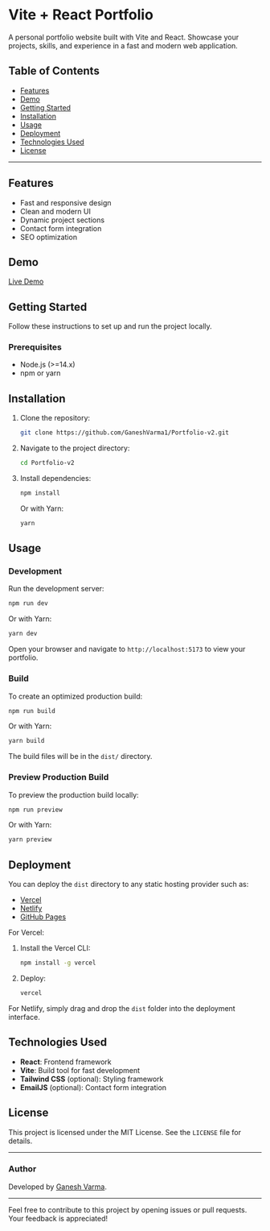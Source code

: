 # Vite + React Portfolio

A personal portfolio website built with Vite and React. Showcase your projects, skills, and experience in a fast and modern web application.

## Table of Contents
- [Features](#features)
- [Demo](#demo)
- [Getting Started](#getting-started)
- [Installation](#installation)
- [Usage](#usage)
- [Deployment](#deployment)
- [Technologies Used](#technologies-used)
- [License](#license)

---

## Features
- Fast and responsive design
- Clean and modern UI
- Dynamic project sections
- Contact form integration
- SEO optimization

## Demo
[Live Demo](https://bit.ly/sriport)

## Getting Started

Follow these instructions to set up and run the project locally.

### Prerequisites
- Node.js (>=14.x)
- npm or yarn

## Installation

1. Clone the repository:
   ```bash
   git clone https://github.com/GaneshVarma1/Portfolio-v2.git
   ```

2. Navigate to the project directory:
   ```bash
   cd Portfolio-v2
   ```

3. Install dependencies:
   ```bash
   npm install
   ```
   Or with Yarn:
   ```bash
   yarn
   ```

## Usage

### Development
Run the development server:
```bash
npm run dev
```
Or with Yarn:
```bash
yarn dev
```
Open your browser and navigate to `http://localhost:5173` to view your portfolio.

### Build
To create an optimized production build:
```bash
npm run build
```
Or with Yarn:
```bash
yarn build
```
The build files will be in the `dist/` directory.

### Preview Production Build
To preview the production build locally:
```bash
npm run preview
```
Or with Yarn:
```bash
yarn preview
```

## Deployment

You can deploy the `dist` directory to any static hosting provider such as:
- [Vercel](https://vercel.com)
- [Netlify](https://netlify.com)
- [GitHub Pages](https://pages.github.com)

For Vercel:
1. Install the Vercel CLI:
   ```bash
   npm install -g vercel
   ```
2. Deploy:
   ```bash
   vercel
   ```

For Netlify, simply drag and drop the `dist` folder into the deployment interface.

## Technologies Used
- **React**: Frontend framework
- **Vite**: Build tool for fast development
- **Tailwind CSS** (optional): Styling framework
- **EmailJS** (optional): Contact form integration

## License
This project is licensed under the MIT License. See the `LICENSE` file for details.

---

### Author
Developed by [Ganesh Varma](https://www.linkedin.com/in/sriganeshshiramshetty/).

---

Feel free to contribute to this project by opening issues or pull requests. Your feedback is appreciated!
